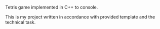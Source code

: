 
Tetris game implemented in C++ to console.

This is my  project written in accordance with provided template and the technical task.
